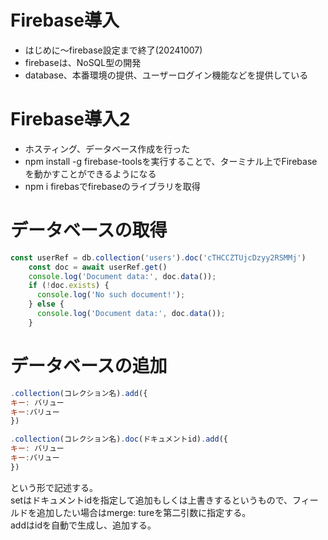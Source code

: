 # Firebase導入
- はじめに～firebase設定まで終了(20241007)  
- firebaseは、NoSQL型の開発
- database、本番環境の提供、ユーザーログイン機能などを提供している

# Firebase導入2
- ホスティング、データベース作成を行った  
- npm install -g firebase-toolsを実行することで、ターミナル上でFirebaseを動かすことができるようになる
-  npm i firebasでfirebaseのライブラリを取得

# データベースの取得
```js
const userRef = db.collection('users').doc('cTHCCZTUjcDzyy2RSMMj')
    const doc = await userRef.get()
    console.log('Document data:', doc.data());
    if (!doc.exists) {
      console.log('No such document!');
    } else {
      console.log('Document data:', doc.data());
    }
```
  
# データベースの追加
```js
.collection(コレクション名).add({
キー: バリュー
キー:バリュー
})

.collection(コレクション名).doc(ドキュメントid).add({
キー: バリュー
キー:バリュー
})
```

という形で記述する。  
setはドキュメントidを指定して追加もしくは上書きするというもので、フィールドを追加したい場合はmerge: tureを第二引数に指定する。  
addはidを自動で生成し、追加する。
